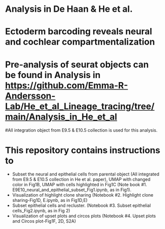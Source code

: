 # Analysis in De Haan & He et al.
# Ectoderm barcoding reveals neural and cochlear compartmentalization

# Pre-analysis of seurat objects can be found in Analysis in https://github.com/Emma-R-Andersson-Lab/He_et_al_Lineage_tracing/tree/main/Analysis_in_He_et_al


#All integration object from E9.5 & E10.5 collection is used for this analysis.

# This repository contains instructions to

- Subset the neural and epithelial cells from parental object (All integrated from E9.5 & E10.5 collection in He et al. paper), UMAP with changed color in Fig1B, UMAP with cells highlighted in Fig1C  (Note book #1. E9E10_neural_and_epithelial_subset_Fig1.ipynb, as in Fig1).
- Visualization of highlight clone sharing (Notebook #2. Highlight clone sharing-Fig1D, E.ipynb, as in Fig1D,E)
- Subset epithelial cells and recluster. (Notebook #3. Subset epithelial cells_Fig2.ipynb, as in Fig 2)
- Visualization of upset plots and circos plots (Notebook #4. Upset plots and Circos plot-Fig1F, 2D, S2A)
